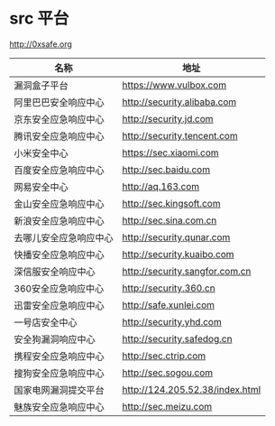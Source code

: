 # src 平台

http://0xsafe.org

名称 | 地址
---- | ----
漏洞盒子平台 | https://www.vulbox.com
阿里巴巴安全响应中心 | http://security.alibaba.com
京东安全应急响应中心 | http://security.jd.com
腾讯安全应急响应中心 | http://security.tencent.com
小米安全中心 | https://sec.xiaomi.com
百度安全应急响应中心 | http://sec.baidu.com
网易安全中心 | http://aq.163.com
金山安全应急响应中心 | http://sec.kingsoft.com
新浪安全应急响应中心 | http://sec.sina.com.cn
去哪儿安全应急响应中心 | http://security.qunar.com
快播安全应急响应中心 | http://security.kuaibo.com
深信服安全响应中心 | http://security.sangfor.com.cn
360安全应急响应中心 | http://security.360.cn
迅雷安全应急响应中心 | http://safe.xunlei.com
一号店安全中心 | http://security.yhd.com
安全狗漏洞响应中心 | http://security.safedog.cn
携程安全应急响应中心 | http://sec.ctrip.com
搜狗安全应急响应中心 | http://sec.sogou.com
国家电网漏洞提交平台 | http://124.205.52.38/index.html
魅族安全应急响应中心 | http://sec.meizu.com
